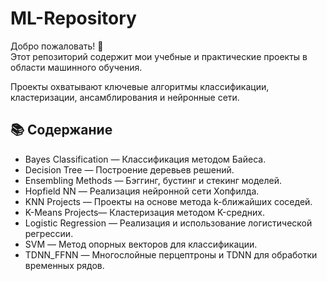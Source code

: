 # ML-Repository

Добро пожаловать! 👋  
Этот репозиторий содержит мои учебные и практические проекты в области машинного обучения.

Проекты охватывают ключевые алгоритмы классификации, кластеризации, ансамблирования и нейронные сети.

## 📚 Содержание

- Bayes Classification — Классификация методом Байеса.
- Decision Tree — Построение деревьев решений.
- Ensembling Methods — Бэггинг, бустинг и стекинг моделей.
- Hopfield NN — Реализация нейронной сети Хопфилда.
- KNN Projects — Проекты на основе метода k-ближайших соседей.
- K-Means Projects— Кластеризация методом K-средних.
- Logistic Regression — Реализация и использование логистической регрессии.
- SVM — Метод опорных векторов для классификации.
- TDNN_FFNN — Многослойные перцептроны и TDNN для обработки временных рядов.
